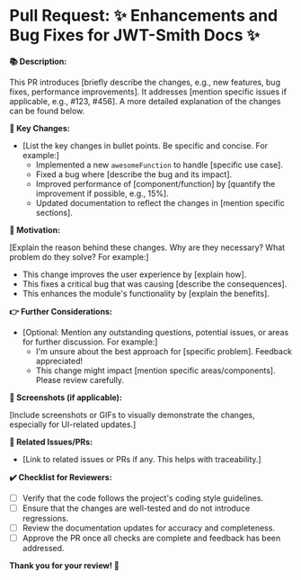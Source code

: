 # Pull Request: ✨ Enhancements and Bug Fixes for JWT-Smith Docs ✨

**📚 Description:**

This PR introduces [briefly describe the changes, e.g., new features, bug fixes, performance improvements]. It addresses [mention specific issues if applicable, e.g., #123, #456]. A more detailed explanation of the changes can be found below.

**🔐 Key Changes:**

- [List the key changes in bullet points. Be specific and concise. For example:]
  - Implemented a new `awesomeFunction` to handle [specific use case].
  - Fixed a bug where [describe the bug and its impact].
  - Improved performance of [component/function] by [quantify the improvement if possible, e.g., 15%].
  - Updated documentation to reflect the changes in [mention specific sections].

**💪 Motivation:**

[Explain the reason behind these changes. Why are they necessary? What problem do they solve? For example:]

- This change improves the user experience by [explain how].
- This fixes a critical bug that was causing [describe the consequences].
- This enhances the module's functionality by [explain the benefits].

**👉 Further Considerations:**

- [Optional: Mention any outstanding questions, potential issues, or areas for further discussion. For example:]
  - I'm unsure about the best approach for [specific problem]. Feedback appreciated!
  - This change might impact [mention specific areas/components]. Please review carefully.

**🌆 Screenshots (if applicable):**

[Include screenshots or GIFs to visually demonstrate the changes, especially for UI-related updates.]

**📝 Related Issues/PRs:**

- [Link to related issues or PRs if any. This helps with traceability.]

**✔️ Checklist for Reviewers:**

- [ ] Verify that the code follows the project's coding style guidelines.
- [ ] Ensure that the changes are well-tested and do not introduce regressions.
- [ ] Review the documentation updates for accuracy and completeness.
- [ ] Approve the PR once all checks are complete and feedback has been addressed.

**Thank you for your review! 🙏**
